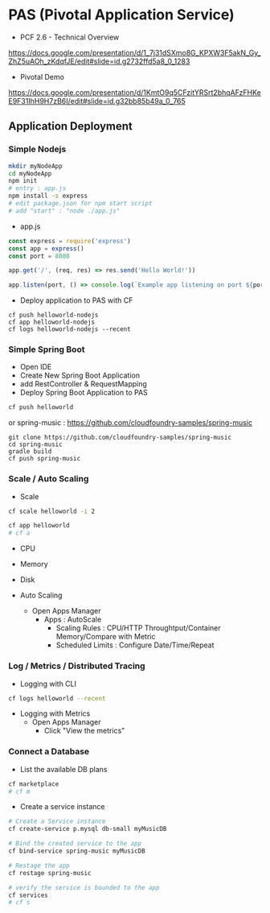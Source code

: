 # PAS (Pivotal Application Service)


- PCF 2.6 - Technical Overview

https://docs.google.com/presentation/d/1_7j31dSXmo8G_KPXW3F5akN_Gy_ZhZ5uAOh_zKdqfJE/edit#slide=id.g2732ffd5a8_0_1283

- Pivotal Demo

https://docs.google.com/presentation/d/1KmtO9q5CFzitYRSrt2bhqAFzFHKeE9F31IhH9H7zB6I/edit#slide=id.g32bb85b49a_0_765



## Application Deployment

### Simple Nodejs
```bash
mkdir myNodeApp
cd myNodeApp
npm init
# entry : app.js
npm install -s express
# edit package.json for npm start script
# add "start" : "node ./app.js"
```
- app.js 
```javascript
const express = require('express')
const app = express()
const port = 8080

app.get('/', (req, res) => res.send('Hello World!'))

app.listen(port, () => console.log(`Example app listening on port ${port}!`))
```

- Deploy application to PAS with CF
```
cf push helloworld-nodejs
cf app helloworld-nodejs
cf logs helloworld-nodejs --recent
```

### Simple Spring Boot
- Open IDE
- Create New Spring Boot Application
- add RestController & RequestMapping
- Deploy Spring Boot Application to PAS
```bash
cf push helloworld
```

or spring-music : https://github.com/cloudfoundry-samples/spring-music

```
git clone https://github.com/cloudfoundry-samples/spring-music
cd spring-music
gradle build
cf push spring-music
```

### Scale / Auto Scaling
- Scale
```bash
cf scale helloworld -i 2

cf app helloworld
# cf a
```
  - CPU
  - Memory
  - Disk

- Auto Scaling
  - Open Apps Manager
    - Apps : AutoScale
      - Scaling Rules : CPU/HTTP Throughtput/Container Memory/Compare with Metric
      - Scheduled Limits : Configure Date/Time/Repeat

### Log / Metrics / Distributed Tracing
- Logging with CLI
```bash
cf logs helloworld --recent
```

- Logging with Metrics
  - Open Apps Manager
    - Click "View the metrics"


### Connect a Database
- List the available DB plans
```bash
cf marketplace
# cf m
```

- Create a service instance
```bash
# Create a Service instance
cf create-service p.mysql db-small myMusicDB

# Bind the created service to the app
cf bind-service spring-music myMusicDB

# Restage the app
cf restage spring-music

# verify the service is bounded to the app
cf services 
# cf s
```